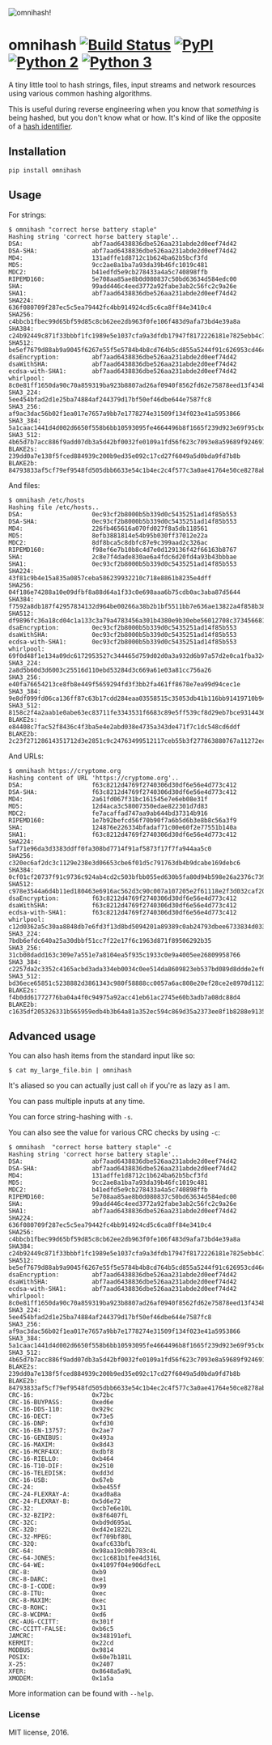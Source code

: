 ![omnihash!](http://i.imgur.com/IAAI2ll.png)

# omnihash [![Build Status](https://travis-ci.org/Miserlou/omnihash.svg)](https://travis-ci.org/Miserlou/omnihash) [![PyPI](https://img.shields.io/pypi/v/omnihash.svg)](https://pypi.python.org/pypi/omnihash) [![Python 2](https://img.shields.io/badge/Python-2-brightgreen.svg)](https://pypi.python.org/pypi/omnihash/) [![Python 3](https://img.shields.io/badge/Python-3-brightgreen.svg)](https://pypi.python.org/pypi/omnihash/)

A tiny little tool to hash strings, files, input streams and network resources using various common hashing algorithms.

This is useful during reverse engineering when you know that _something_ is being hashed, but you don't know what or how. It's kind of like the opposite of a [hash identifier](https://github.com/psypanda/hashID).

## Installation

    pip install omnihash

## Usage

For strings:

    $ omnihash "correct horse battery staple"
    Hashing string 'correct horse battery staple'..
    DSA:                   abf7aad6438836dbe526aa231abde2d0eef74d42
    DSA-SHA:               abf7aad6438836dbe526aa231abde2d0eef74d42
    MD4:                   131adffe1d8712c1b624ba62b5bcf3fd
    MD5:                   9cc2ae8a1ba7a93da39b46fc1019c481
    MDC2:                  b41edfd5e9cb278433a4a5c740898ffb
    RIPEMD160:             5e708aa85ae8b0d080837c50bd63634d584edc00
    SHA:                   99add446c4eed3772a92fabe3ab2c56fc2c9a26e
    SHA1:                  abf7aad6438836dbe526aa231abde2d0eef74d42
    SHA224:                636f080709f287ec5c5ea79442fc4bb914924cd5c6ca8ff84e3410c4
    SHA256:                c4bbcb1fbec99d65bf59d85c8cb62ee2db963f0fe106f483d9afa73bd4e39a8a
    SHA384:                c24b92449c871f33bbbf1fc1989e5e1037cfa9a3dfdb17947f8172226181e7825ebb4c750763915835bf125a590e05ae
    SHA512:                be5ef7679d88ab9a9045f6267e55f5e5784b4b8cd764b5cd855a5244f91c626953cd46c43d7668873fd6efbd3b221249315580031963472a078781fe046e62ae
    dsaEncryption:         abf7aad6438836dbe526aa231abde2d0eef74d42
    dsaWithSHA:            abf7aad6438836dbe526aa231abde2d0eef74d42
    ecdsa-with-SHA1:       abf7aad6438836dbe526aa231abde2d0eef74d42
    whirlpool:             8c0e81ff1650da90c70a859319ba923b8807ad26af0940f8562fd62e75878eed13f434ba47860223ac55d92d91a169b3f9a1cbd4f10f3fca1b877088e5675891
    SHA3_224:              5ee454bfad2d1e25ba74884af244379d17bf50ef46dbe644e7587fc8
    SHA3_256:              af9ac3dac56b02f1ea017e7657a9bb7e1778274e31509f134f023e41a5953866
    SHA3_384:              5a1caac1441d4d002d6650f558b6bb10593095fe4664496b8f1665f239d923e69f95cbd141c5dcf833770542ff2322e8
    SHA3_512:              4b65d7b7acc886f9add07db3a5d42bf0032fe0109a1fd56f623c7093e8a59689f9246918a4f388034ddf393231eaba0742b3dc1840e4556270a729ce56098f35
    BLAKE2s:               239dd0a7e138f5fced884939c200b9ed35e092c17cd27f6049a5d0bda9fd7b8b
    BLAKE2b:               84793833af5cf79ef9548fd505dbb6633e54c1b4ec2c4f577c3a0ae41764e50ce8278ab8f6e0edd3e90ab6ef0914ff0e49329e0703ecc2fb7fdac12a4823fea7

And files:

    $ omnihash /etc/hosts
    Hashing file /etc/hosts..
    DSA:                   0ec93cf2b8000b5b339d0c5435251ad14f85b553
    DSA-SHA:               0ec93cf2b8000b5b339d0c5435251ad14f85b553
    MD4:                   226fb465616a070fd027f8a5db118561
    MD5:                   8efb3881814e54b95b030ff37012e22a
    MDC2:                  8df8bca5c8dbfc87e9c399aad2c326ac
    RIPEMD160:             f98ef6e7b10b8c4d7e0d129136f42f66163b8767
    SHA:                   2c8e7f4dade830ae6a4fdc6d20fd4a93b43bbbae
    SHA1:                  0ec93cf2b8000b5b339d0c5435251ad14f85b553
    SHA224:                43f81c9b4e15a835a0857ceba586239932210c718e8861b8235e4dff
    SHA256:                04f186e74288a10e09dfbf8a88d64a1f33c0e698aaa6b75cdb0ac3aba87d5644
    SHA384:                f7592a8db187f42957834132d964be00266a38b2b1bf5511bb7e636ae13822a4f858b386c11a77f680e34c49ca9cd8c1
    SHA512:                df9896fc36a18cd04c1a133c3a79a4783456a301b4380e9b30ebe56012708c373456681d6066ad7608f26cbcc147bd171cf57f1f9a6e977bf16295945e32047b
    dsaEncryption:         0ec93cf2b8000b5b339d0c5435251ad14f85b553
    dsaWithSHA:            0ec93cf2b8000b5b339d0c5435251ad14f85b553
    ecdsa-with-SHA1:       0ec93cf2b8000b5b339d0c5435251ad14f85b553
    whirlpool:             69f0d48f1e134a09dc6172953527c344465d759d02d0a3a932d6b97a57d2e0ca1fba324180a013e84a7e7cd912de1fb6e50deb15d05a56c27f8ec53d58c768c2
    SHA3_224:              2a8d5b60d3d6003c25516d110ebd53284d3c669a61e03a81cc756a26
    SHA3_256:              e40fa76654213ce8fb8e449f5659294fd3f3bb2fa461ff8678e7ea99d94cec1e
    SHA3_384:              9e8df099fd06ca136ff87c63b17cdd284eaa03558515c35053db41b116bb91419710b948e908e74edddc74ca9cd3b76f
    SHA3_512:              8158c2f4a2aab1e0abe63ec83711fe3343531f6683c89e5ff539cf8d29eb7bce931443646cd2704a9f1b901436741cc28d230bc58c5e98ed42b676fc15bfa354
    BLAKE2s:               e84408c7fac52f8436c4f3ba5e4e2abd038e4735a343de471f7c1dc548cd6ddf
    BLAKE2b:               2c23f27128614351712d3e2851c9c24763499512117ceb55b3f277863880767a11272ec5abe5527a9ae08cdea367264aa31b9160da148c00f732806200076954

And URLs:

    $ omnihash https://cryptome.org
    Hashing content of URL 'https://cryptome.org'..
    DSA:                   f63c8212d4769f2740306d30df6e56e4d773c412
    DSA-SHA:               f63c8212d4769f2740306d30df6e56e4d773c412
    MD4:                   2a61fd067f31bc161545e7e6eb08e31f
    MD5:                   12d4aca3c58007350edae822301d7d83
    MDC2:                  fe7acaffad747aa9ab644bd37314b916
    RIPEMD160:             1e7b92befcd56f70b90f7a6b5d6b3e8b8c56a3f9
    SHA:                   124876e226334bfadaf71c00e60f2e77551b140a
    SHA1:                  f63c8212d4769f2740306d30df6e56e4d773c412
    SHA224:                5af71e96da3d3383ddff0fa308bd7714f91af5873f17f7fa944aa5c0
    SHA256:                c320ec6af2dc3c1129e238e3d06653cbe6f01d5c791763db4b9dcabe169debc6
    SHA384:                0cf01cf20737f91c9736c924ab4cd2c503bfbb055ed630b5fa80d94b598e26a2376c739c4d195e464e2259c0cb4f6313
    SHA512:                c978e3544a6d4b11ed180463e6916ac562d3c90c007a107205e2f61118e2f3d032caf2053bd4ee0ab5c4a287279d0294dec4663ab2e3ed90e3e7312c2ae69abc
    dsaEncryption:         f63c8212d4769f2740306d30df6e56e4d773c412
    dsaWithSHA:            f63c8212d4769f2740306d30df6e56e4d773c412
    ecdsa-with-SHA1:       f63c8212d4769f2740306d30df6e56e4d773c412
    whirlpool:             c12d0362a5c30aa8848db7e6fd3f13d8bd5094201a89389c0ab24793dbee6733834d03362f6a960816abd450a900c016797996ac46e50af38bb02681054f30e7
    SHA3_224:              7bdb6efdc640a25a30dbbf51cc7f22e17f6c1963d871f89506292b35
    SHA3_256:              31cb08dadd163c309e7a551e7a8104ea5f935c1933c0e9a4005ee26809958766
    SHA3_384:              c2257da2c3352c4165acbd3ada334eb0034c0ee514da8609823eb537bd089d8ddde2ef63eead0867208f8c5d10f866b3
    SHA3_512:              bd36ece65851c5238882d3861343c980f58888cc0057a6ac808e20ef28ce2e8970d1123c88360c13064f3dbd332a10369df6b4be9483a9b8860b9d2156dd3e65
    BLAKE2s:               f4b0dd61772776ba04a4f0c94975a92acc41eb61ac2745e60b3adb7a08dc88d4
    BLAKE2b:               c1635df205326331b565959edb4b3b64a81a352ec594c869d35a2373ee8f1b8288e9135c0627b6cc44d54378a4b1f1fb39e124065644b7b9a62f57dd0e16e8ab2c23f27128614351712d3e2851c9c24763499512117ceb55b3f277863880767a11272ec5abe5527a9ae08cdea367264aa31b9160da148c00f732806200076954


## Advanced usage

You can also hash items from the standard input like so:

    $ cat my_large_file.bin | omnihash

It's aliased so you can actually just call `oh` if you're as lazy as I am.

You can pass multiple inputs at any time. 

You can force string-hashing with `-s`.

You can also see the value for various CRC checks by using `-c`:

    $ omnihash  "correct horse battery staple" -c
    Hashing string 'correct horse battery staple'..
    DSA:                   abf7aad6438836dbe526aa231abde2d0eef74d42
    DSA-SHA:               abf7aad6438836dbe526aa231abde2d0eef74d42
    MD4:                   131adffe1d8712c1b624ba62b5bcf3fd
    MD5:                   9cc2ae8a1ba7a93da39b46fc1019c481
    MDC2:                  b41edfd5e9cb278433a4a5c740898ffb
    RIPEMD160:             5e708aa85ae8b0d080837c50bd63634d584edc00
    SHA:                   99add446c4eed3772a92fabe3ab2c56fc2c9a26e
    SHA1:                  abf7aad6438836dbe526aa231abde2d0eef74d42
    SHA224:                636f080709f287ec5c5ea79442fc4bb914924cd5c6ca8ff84e3410c4
    SHA256:                c4bbcb1fbec99d65bf59d85c8cb62ee2db963f0fe106f483d9afa73bd4e39a8a
    SHA384:                c24b92449c871f33bbbf1fc1989e5e1037cfa9a3dfdb17947f8172226181e7825ebb4c750763915835bf125a590e05ae
    SHA512:                be5ef7679d88ab9a9045f6267e55f5e5784b4b8cd764b5cd855a5244f91c626953cd46c43d7668873fd6efbd3b221249315580031963472a078781fe046e62ae
    dsaEncryption:         abf7aad6438836dbe526aa231abde2d0eef74d42
    dsaWithSHA:            abf7aad6438836dbe526aa231abde2d0eef74d42
    ecdsa-with-SHA1:       abf7aad6438836dbe526aa231abde2d0eef74d42
    whirlpool:             8c0e81ff1650da90c70a859319ba923b8807ad26af0940f8562fd62e75878eed13f434ba47860223ac55d92d91a169b3f9a1cbd4f10f3fca1b877088e5675891
    SHA3_224:              5ee454bfad2d1e25ba74884af244379d17bf50ef46dbe644e7587fc8
    SHA3_256:              af9ac3dac56b02f1ea017e7657a9bb7e1778274e31509f134f023e41a5953866
    SHA3_384:              5a1caac1441d4d002d6650f558b6bb10593095fe4664496b8f1665f239d923e69f95cbd141c5dcf833770542ff2322e8
    SHA3_512:              4b65d7b7acc886f9add07db3a5d42bf0032fe0109a1fd56f623c7093e8a59689f9246918a4f388034ddf393231eaba0742b3dc1840e4556270a729ce56098f35
    BLAKE2s:               239dd0a7e138f5fced884939c200b9ed35e092c17cd27f6049a5d0bda9fd7b8b
    BLAKE2b:               84793833af5cf79ef9548fd505dbb6633e54c1b4ec2c4f577c3a0ae41764e50ce8278ab8f6e0edd3e90ab6ef0914ff0e49329e0703ecc2fb7fdac12a4823fea7
    CRC-16:                0x72bc
    CRC-16-BUYPASS:        0xed6e
    CRC-16-DDS-110:        0x929c
    CRC-16-DECT:           0x73e5
    CRC-16-DNP:            0xfd30
    CRC-16-EN-13757:       0x2ae7
    CRC-16-GENIBUS:        0x493a
    CRC-16-MAXIM:          0x8d43
    CRC-16-MCRF4XX:        0xdbf8
    CRC-16-RIELLO:         0xb464
    CRC-16-T10-DIF:        0x2510
    CRC-16-TELEDISK:       0xdd3d
    CRC-16-USB:            0x67eb
    CRC-24:                0xbe455f
    CRC-24-FLEXRAY-A:      0xad0a8a
    CRC-24-FLEXRAY-B:      0x5d6e72
    CRC-32:                0xcb7e6e10L
    CRC-32-BZIP2:          0x8f6407fL
    CRC-32C:               0xbd9d695aL
    CRC-32D:               0xd42e1822L
    CRC-32-MPEG:           0xf709bf80L
    CRC-32Q:               0xafc633bfL
    CRC-64:                0x98aa19c00b783c4L
    CRC-64-JONES:          0xc1c681b1fee4d316L
    CRC-64-WE:             0x41097f04e906dfecL
    CRC-8:                 0xb9
    CRC-8-DARC:            0xe1
    CRC-8-I-CODE:          0x99
    CRC-8-ITU:             0xec
    CRC-8-MAXIM:           0xec
    CRC-8-ROHC:            0x31
    CRC-8-WCDMA:           0xd6
    CRC-AUG-CCITT:         0x301f
    CRC-CCITT-FALSE:       0xb6c5
    JAMCRC:                0x348191efL
    KERMIT:                0x22cd
    MODBUS:                0x9814
    POSIX:                 0x60e7b181L
    X-25:                  0x2407
    XFER:                  0x8648a5a9L
    XMODEM:                0x1a5a

More information can be found with `--help`.

### License

MIT license, 2016.
